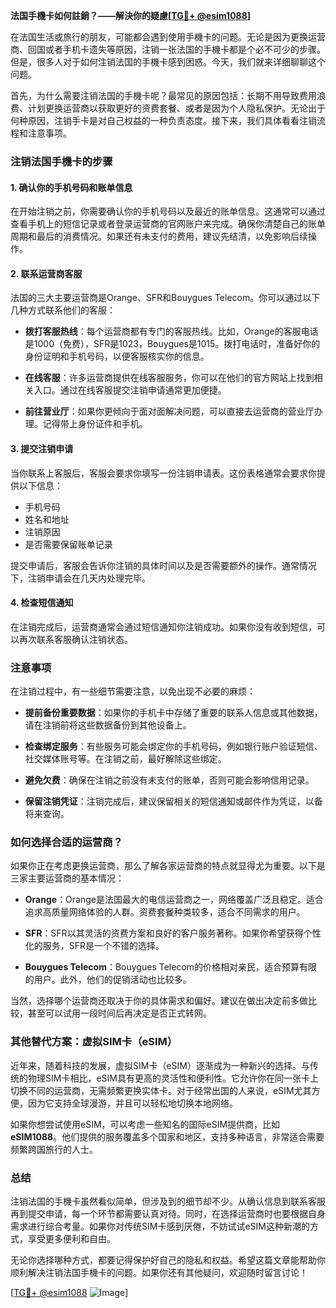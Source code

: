 **法国手機卡如何註銷？——解決你的疑慮[[TG💪+ @esim1088](https://t.me/s/esim1088)]**

在法国生活或旅行的朋友，可能都会遇到使用手機卡的问题。无论是因为更换运营商、回国或者手机卡遗失等原因，注销一张法国的手機卡都是个必不可少的步骤。但是，很多人对于如何注销法国的手機卡感到困惑。今天，我们就来详细聊聊这个问题。

首先，为什么需要注销法国的手機卡呢？最常见的原因包括：长期不用导致费用浪费、计划更换运营商以获取更好的资费套餐、或者是因为个人隐私保护。无论出于何种原因，注销手卡是对自己权益的一种负责态度。接下来，我们具体看看注销流程和注意事项。

### 注销法国手機卡的步骤

#### 1. 确认你的手机号码和账单信息
在开始注销之前，你需要确认你的手机号码以及最近的账单信息。这通常可以通过查看手机上的短信记录或者登录运营商的官网账户来完成。确保你清楚自己的账单周期和最后的消费情况。如果还有未支付的费用，建议先结清，以免影响后续操作。

#### 2. 联系运营商客服
法国的三大主要运营商是Orange、SFR和Bouygues Telecom。你可以通过以下几种方式联系他们的客服：

- **拨打客服热线**：每个运营商都有专门的客服热线。比如，Orange的客服电话是1000（免费），SFR是1023，Bouygues是1015。拨打电话时，准备好你的身份证明和手机号码，以便客服核实你的信息。
  
- **在线客服**：许多运营商提供在线客服服务，你可以在他们的官方网站上找到相关入口。通过在线客服提交注销申请通常更加便捷。

- **前往营业厅**：如果你更倾向于面对面解决问题，可以直接去运营商的营业厅办理。记得带上身份证件和手机。

#### 3. 提交注销申请
当你联系上客服后，客服会要求你填写一份注销申请表。这份表格通常会要求你提供以下信息：
- 手机号码
- 姓名和地址
- 注销原因
- 是否需要保留账单记录

提交申请后，客服会告诉你注销的具体时间以及是否需要额外的操作。通常情况下，注销申请会在几天内处理完毕。

#### 4. 检查短信通知
在注销完成后，运营商通常会通过短信通知你注销成功。如果你没有收到短信，可以再次联系客服确认注销状态。

### 注意事项

在注销过程中，有一些细节需要注意，以免出现不必要的麻烦：

- **提前备份重要数据**：如果你的手机卡中存储了重要的联系人信息或其他数据，请在注销前将这些数据备份到其他设备上。
  
- **检查绑定服务**：有些服务可能会绑定你的手机号码，例如银行账户验证短信、社交媒体账号等。在注销之前，最好解除这些绑定。

- **避免欠费**：确保在注销之前没有未支付的账单，否则可能会影响信用记录。

- **保留注销凭证**：注销完成后，建议保留相关的短信通知或邮件作为凭证，以备将来查询。

### 如何选择合适的运营商？

如果你正在考虑更换运营商，那么了解各家运营商的特点就显得尤为重要。以下是三家主要运营商的基本情况：

- **Orange**：Orange是法国最大的电信运营商之一，网络覆盖广泛且稳定。适合追求高质量网络体验的人群。资费套餐种类较多，适合不同需求的用户。

- **SFR**：SFR以其灵活的资费方案和良好的客户服务著称。如果你希望获得个性化的服务，SFR是一个不错的选择。

- **Bouygues Telecom**：Bouygues Telecom的价格相对亲民，适合预算有限的用户。此外，他们的促销活动也比较多。

当然，选择哪个运营商还取决于你的具体需求和偏好。建议在做出决定前多做比较，甚至可以试用一段时间后再决定是否正式转网。

### 其他替代方案：虚拟SIM卡（eSIM）

近年来，随着科技的发展，虚拟SIM卡（eSIM）逐渐成为一种新兴的选择。与传统的物理SIM卡相比，eSIM具有更高的灵活性和便利性。它允许你在同一张卡上切换不同的运营商，无需频繁更换实体卡。对于经常出国的人来说，eSIM尤其方便，因为它支持全球漫游，并且可以轻松地切换本地网络。

如果你想尝试使用eSIM，可以考虑一些知名的国际eSIM提供商，比如**eSIM1088**。他们提供的服务覆盖多个国家和地区，支持多种语言，非常适合需要频繁跨国旅行的人士。

### 总结

注销法国的手機卡虽然看似简单，但涉及到的细节却不少。从确认信息到联系客服再到提交申请，每一个环节都需要认真对待。同时，在选择运营商时也要根据自身需求进行综合考量。如果你对传统SIM卡感到厌倦，不妨试试eSIM这种新潮的方式，享受更多便利和自由。

无论你选择哪种方式，都要记得保护好自己的隐私和权益。希望这篇文章能帮助你顺利解决注销法国手機卡的问题。如果你还有其他疑问，欢迎随时留言讨论！

[[TG💪+ @esim1088](https://t.me/s/esim1088) ![Image](https://i.postimg.cc/4NQfJmqS/Snipaste-2025-05-13-00-14-12.png)]